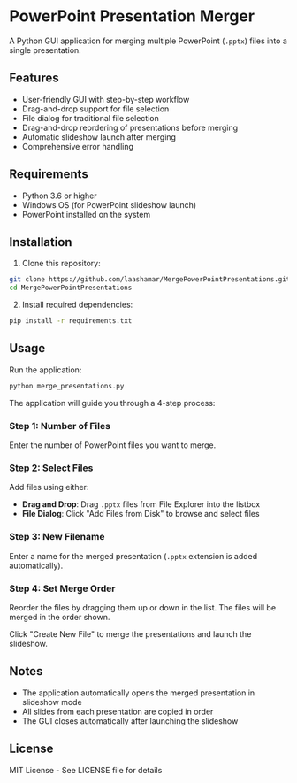 # PowerPoint Presentation Merger

A Python GUI application for merging multiple PowerPoint (`.pptx`) files into a single presentation.

## Features

- User-friendly GUI with step-by-step workflow
- Drag-and-drop support for file selection
- File dialog for traditional file selection
- Drag-and-drop reordering of presentations before merging
- Automatic slideshow launch after merging
- Comprehensive error handling

## Requirements

- Python 3.6 or higher
- Windows OS (for PowerPoint slideshow launch)
- PowerPoint installed on the system

## Installation

1. Clone this repository:
```bash
git clone https://github.com/laashamar/MergePowerPointPresentations.git
cd MergePowerPointPresentations
```

2. Install required dependencies:
```bash
pip install -r requirements.txt
```

## Usage

Run the application:
```bash
python merge_presentations.py
```

The application will guide you through a 4-step process:

### Step 1: Number of Files
Enter the number of PowerPoint files you want to merge.

### Step 2: Select Files
Add files using either:
- **Drag and Drop**: Drag `.pptx` files from File Explorer into the listbox
- **File Dialog**: Click "Add Files from Disk" to browse and select files

### Step 3: New Filename
Enter a name for the merged presentation (`.pptx` extension is added automatically).

### Step 4: Set Merge Order
Reorder the files by dragging them up or down in the list. The files will be merged in the order shown.

Click "Create New File" to merge the presentations and launch the slideshow.

## Notes

- The application automatically opens the merged presentation in slideshow mode
- All slides from each presentation are copied in order
- The GUI closes automatically after launching the slideshow

## License

MIT License - See LICENSE file for details
